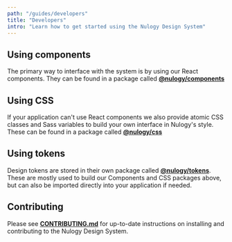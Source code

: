 ```yaml
---
path: "/guides/developers"
title: "Developers"
intro: "Learn how to get started using the Nulogy Design System"
---
```


## Using components
The primary way to interface with the system is by using our React components. They can be found in a package called **[@nulogy/components](https://github.com/nulogy/design-system/tree/master/components)**

## Using CSS 
If your application can't use React components we also provide atomic CSS classes and Sass variables to build your own interface in Nulogy's style. These can be found in a package called **[@nulogy/css](https://github.com/nulogy/design-system/tree/master/docs)**

## Using tokens
Design tokens are stored in their own package called **[@nulogy/tokens](https://github.com/nulogy/design-system/tree/master/components)**. These are mostly used to build our Components and CSS packages above, but can also be imported directly into your application if needed. 

## Contributing 
Please see **[CONTRIBUTING.md](https://github.com/nulogy/design-system/blob/master/CONTRIBUTING.md)** for up-to-date instructions on installing and contributing to the Nulogy Design System.
